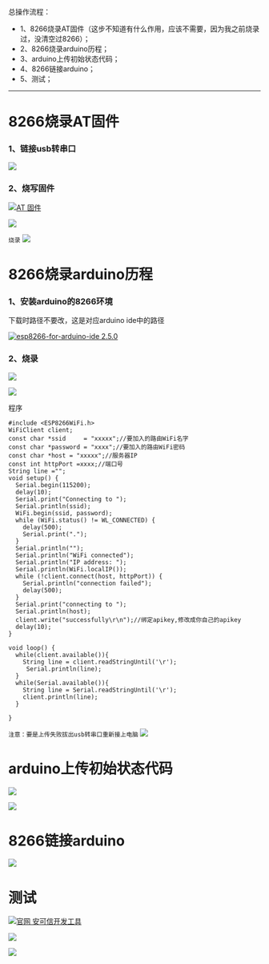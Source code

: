 总操作流程：
- 1、8266烧录AT固件（这步不知道有什么作用，应该不需要，因为我之前烧录过，没清空过8266）；
- 2、8266烧录arduino历程；
- 3、arduino上传初始状态代码；
- 4、8266链接arduino；
- 5、测试；

***

# 8266烧录AT固件
### 1、链接usb转串口
![](image/1-1.png)

### 2、烧写固件
[![](https://img.shields.io/badge/AT-固件-red.svg "AT 固件")](http://wiki.ai-thinker.com/esp8266/sdk)


![](image/1-2.png)

`
烧录
`
![](image/1-3.png)

# 8266烧录arduino历程
### 1、安装arduino的8266环境
下载时路径不要改，这是对应arduino ide中的路径

[![](https://img.shields.io/badge/esp8266--for--arduino--ide-2.5.0-green.svg "esp8266-for-arduino-ide 2.5.0")](https://pan.baidu.com/s/1BtBVqKXy45XoW6loNiBxgw)

### 2、烧录
![](image/1-1.png)

![](image/1-4.png)

程序
```
#include <ESP8266WiFi.h>
WiFiClient client;
const char *ssid     = "xxxxx";//要加入的路由WiFi名字
const char *password = "xxxx";//要加入的路由WiFi密码
const char *host = "xxxxx";//服务器IP
const int httpPort =xxxx;//端口号
String line ="";
void setup() {
  Serial.begin(115200);
  delay(10);
  Serial.print("Connecting to ");
  Serial.println(ssid);
  WiFi.begin(ssid, password);
  while (WiFi.status() != WL_CONNECTED) {
    delay(500);
    Serial.print(".");
  }
  Serial.println("");
  Serial.println("WiFi connected");
  Serial.println("IP address: ");
  Serial.println(WiFi.localIP());
  while (!client.connect(host, httpPort)) {
    Serial.println("connection failed");
    delay(500);
  }
  Serial.print("connecting to ");
  Serial.println(host);
  client.write("successfully\r\n");//绑定apikey,修改成你自己的apikey
  delay(10);
}

void loop() {
  while(client.available()){
    String line = client.readStringUntil('\r');
     Serial.println(line);
  }
  while(Serial.available()){
    String line = Serial.readStringUntil('\r');
    client.println(line);
  }

}
```
`
注意：要是上传失败拔出usb转串口重新接上电脑
`
![](image/1-5.png)

# arduino上传初始状态代码
![](image/1-6.png)

![](image/1-7.png)

# 8266链接arduino
![](image/1-8.png)

# 测试
[![](https://img.shields.io/badge/官网-安可信开发工具-red.svg "官网 安可信开发工具")](http://wiki.ai-thinker.com/tools)

![](image/1-10.png)

![](image/1-9.gif)
